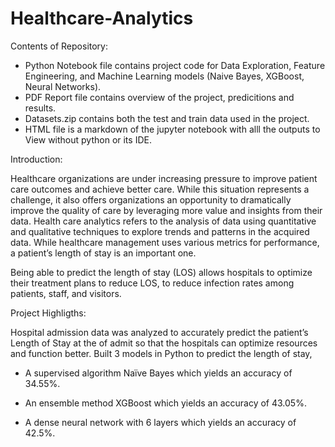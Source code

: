 # Healthcare-Analytics
Contents of Repository:
- Python Notebook file contains project code for Data Exploration, Feature Engineering, and Machine Learning models (Naive Bayes, XGBoost, Neural Networks).
- PDF Report file contains overview of the project, predicitions and results.
- Datasets.zip contains both the test and train data used in the project.
- HTML file is a markdown of the jupyter notebook with alll the outputs to View without python or its IDE.

Introduction:

  Healthcare organizations are under increasing pressure to improve patient care outcomes and achieve better care. While this situation represents a challenge, it also offers organizations an opportunity to dramatically improve the quality of care by leveraging more value and insights from their data. Health care analytics refers to the analysis of data using quantitative and qualitative techniques to explore trends and patterns in the acquired data. While healthcare management uses various metrics for performance, a patient’s length of stay is an important one.

  Being able to predict the length of stay (LOS) allows hospitals to optimize their treatment plans to reduce LOS, to reduce infection rates among patients, staff, and visitors.

Project Highligths:

Hospital admission data was analyzed to accurately predict the patient’s Length of Stay at the of admit so that the hospitals can optimize resources and function better. Built 3 models in Python to predict the length of stay,

- A supervised algorithm Naïve Bayes which yields an accuracy of 34.55%.

-	An ensemble method XGBoost which yields an accuracy of 43.05%.

-	A dense neural network with 6 layers which yields an accuracy of 42.5%.
